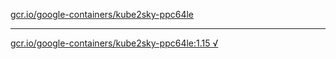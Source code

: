 [gcr.io/google-containers/kube2sky-ppc64le](https://hub.docker.com/r/anjia0532/kube2sky-ppc64le/tags/) 

----
[gcr.io/google-containers/kube2sky-ppc64le:1.15 √](https://hub.docker.com/r/anjia0532/kube2sky-ppc64le/tags/)

